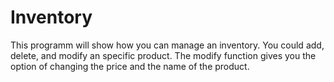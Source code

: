 # Inventory

This programm will show how you can manage an inventory. You could add, delete, and modify an specific product. The modify function gives you the option of changing the price and the name of the product.

